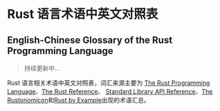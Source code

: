 # Rust 语言术语中英文对照表
## English-Chinese Glossary of the Rust Programming Language
> 持续更新中...

Rust 语言相关术语中英文对照表，词汇来源主要为 [The Rust Programming Language][rust-book]、[The Rust Reference][reference]、
[Standard Library API Reference][rust-std]、[The Rustonomicon][rustonomicon]和[Rust by Example][rust-by-example]出现的术语汇总。

[rust-book]:https://doc.rust-lang.org/book/
[reference]:https://doc.rust-lang.org/reference.html
[rust-std]:https://doc.rust-lang.org/std/
[rustonomicon]:https://doc.rust-lang.org/nomicon/
[rust-by-example]:http://rustbyexample.com/
